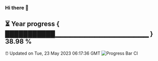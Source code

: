 ### Hi there 👋
⏳ Year progress { ███████████▁▁▁▁▁▁▁▁▁▁▁▁▁▁▁▁▁▁▁ } 38.98 %
---
⏰ Updated on Tue, 23 May 2023 06:17:36 GMT
![Progress Bar CI](https://github.com/liununu/liununu/workflows/Progress%20Bar%20CI/badge.svg)
